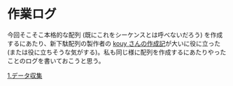 # 作業ログ

今回そこそこ本格的な配列 (既にこれをシーケンスとは呼べないだろう) を作成するにあたり、新下駄配列の製作者の [kouy さんの作成記](https://kouy.exblog.jp/14387405/)が大いに役に立った (または役に立ちそうな気がする)。私も同じ様に配列を作成するにあたりやったことのログを書いておこうと思う。

[1.データ収集](1.data_collection.md)


